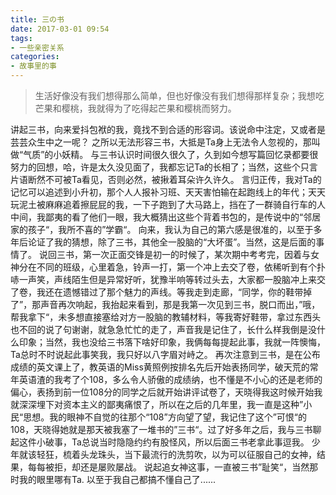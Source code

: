 ```yaml
---
title: 三の书
date: 2017-03-01 09:54
tags:
- 一些亲密关系
categories: 
- 故事里的事
---
```


> 生活好像没有我们想得那么简单，但也好像没有我们想得那样复杂；我想吃芒果和樱桃，我就得为了吃得起芒果和樱桃而努力。

讲起三书，向来爱抖包袱的我，竟找不到合适的形容词。该说命中注定，又或者是芸芸众生中之一呢？
之所以无法形容三书，大抵是Ta身上无法令人忽视的，那叫做“气质”的小妖精。
与三书认识时间很久很久了，久到如今想写篇回忆录都要很努力的回想，哈，许是太久没见面了，我都忘记Ta的长相了；当然，这些个只言片语断然不可被Ta看见，否则必然，被揪着耳朵许久许久。
言归正传，我对Ta的记忆可以追述到小升初，那个人人报补习班、天天害怕输在起跑线上的年代；天天玩泥土被麻麻追着擦屁屁的我，一下子跑到了大马路上，挡在了一群骑自行车的人中间，我鄙夷的看了他们一眼，我大概猜出这些个背着书包的，是传说中的“邻居家的孩子“，我所不喜的”学霸“。
向来，我认为自己的第六感是很准的，以至于多年后论证了我的猜想，除了三书，其他全一股脑的“大坏蛋”。当然，这是后面的事情了。
说回三书，第一次正面交锋是初一的时候了，某次期中考考完，因着与女神分在不同的班级，心里着急，铃声一打，第一个冲上去交了卷，依稀听到有个扑哧一声笑，声线陌生但是异常好听，犹豫半响等转过头去，大家都一股脑冲上来交了卷，我还在遗憾错过了那个魅力的声线。等我走到走廊，“同学，你的鞋带掉了”，那声音再次响起，我抬起来看到，那是我第一次见到三书，脱口而出，”哦，帮我拿下“，未多想直接塞给对方一股脑的教辅材料，等我寄好鞋带，拿过东西头也不回的说了句谢谢，就急急忙忙的走了，声音我是记住了，长什么样我倒是没什么印象；当然，我也没给三书落下啥好印象，我俩每每提起此事，我就一阵懊悔，Ta总时不时说起此事笑我，我只好以八字眉对峙之。
再次注意到三书，是在公布成绩的英文课上了，教英语的Miss黄照例按排名先后开始表扬同学，破天荒的常年英语渣的我考了个108，多么令人骄傲的成绩纳，也不懂是不小心的还是老师的偏心，表扬到前一位108分的同学之后就开始讲评试卷了，天晓得我这时候开始我就深深埋下对资本主义的鄙夷痛恨了，所以在之后的几年里，我一直是这种”小民“思想。我的眼神不自觉的往那个“108”方向望了望，我记住了这个”可恨“的108，天晓得她就是那天被我塞了一堆书的”三书“。过了好多年之后，我与三书聊起这件小破事，Ta总说当时隐隐约约有股怪风，所以后面三书老拿此事逗我。
少年就该轻狂，梳着头龙珠头，当下最流行的洗剪吹，以为可以征服自己的女神，结果，每每被拒，却还是屡败屡战。
说起追女神这事，一直被三书”耻笑“，当然那时我的眼里哪有Ta.
以至于我自己都搞不懂自己了......